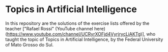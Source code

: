 # Topics in Artificial Intelligence

In this repository are the solutions of the exercise lists offered by the teacher ["Rafael Rossi" (YouTube channel here) (https://www.youtube.com/channel/UCRyrXOFjd4VyrjrycLiAKTg)], who taught the topic of Topics in Artificial Intelligence, by the Federal University of Mato Grosso do Sul.